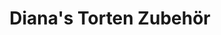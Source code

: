 ---
title: "Diana's Torten Zubehör"
url: /muenchen/dianas-torten-zubehoer/
shop: Haushaltsartikel
---